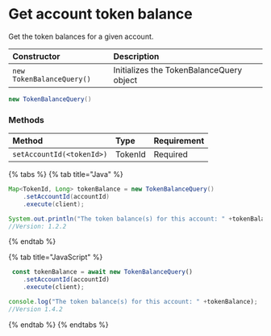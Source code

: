 # Get account token balance

Get the token balances for a given account. 

| Constructor | Description |
| :--- | :--- |
| `new TokenBalanceQuery()` | Initializes the TokenBalanceQuery object |

```java
new TokenBalanceQuery()
```

### Methods

| Method | Type | Requirement |
| :--- | :--- | :--- |
| `setAccountId(<tokenId>)` | TokenId | Required |

{% tabs %}
{% tab title="Java" %}
```java
Map<TokenId, Long> tokenBalance = new TokenBalanceQuery()
    .setAccountId(accountId)
    .execute(client);

System.out.println("The token balance(s) for this account: " +tokenBalance);
//Version: 1.2.2
```
{% endtab %}

{% tab title="JavaScript" %}
```javascript
 const tokenBalance = await new TokenBalanceQuery()
    .setAccountId(accountId)
    .execute(client);

console.log("The token balance(s) for this account: " +tokenBalance);
//Version 1.4.2
```
{% endtab %}
{% endtabs %}





